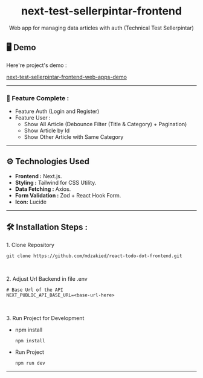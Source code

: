 <h1 align="center" id="title">next-test-sellerpintar-frontend</h1>

<p align="center" id="description">Web app for managing data articles with auth (Technical Test Sellerpintar)</p>

<h2>🖥️ Demo</h2>

Here're project's demo :

[next-test-sellerpintar-frontend-web-apps-demo]()

---

### 🚀 Feature Complete :

- Feature Auth (Login and Register)
- Feature User :
  - Show All Article (Debounce Filter (Title & Category) + Pagination)
  - Show Article by Id
  - Show Other Article with Same Category

---

## ⚙️ Technologies Used

- **Frontend :** Next.js.
- **Styling :** Tailwind for CSS Utility.
- **Data Fetching :** Axios.
- **Form Validation :** Zod + React Hook Form.
- **Icon:** Lucide

---

<h2>🛠️ Installation Steps :</h2>

<p>1. Clone Repository</p>

```
git clone https://github.com/mdzakied/react-todo-dot-frontend.git
```

<br />
<p>2. Adjust Url Backend in file .env</p>

```
# Base Url of the API
NEXT_PUBLIC_API_BASE_URL=<base-url-here>
```

<br />
<p>3. Run Project for Development</p>

* npm install
  
  ```
  npm install
  ```
  
* Run Project
  
  ```
  npm run dev
  ```
  
---
